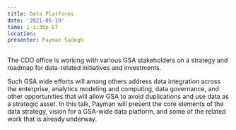 ```yaml
---
title: Data Platforms
date: '2021-05-19'
time: 1-1:30p ET
location:
presenter: Payman Sadegh
---
```


The CDO office is working with various GSA stakeholders on a strategy and roadmap for data-related initiatives and investments.

Such GSA wide efforts will among others address data integration across the enterprise, analytics modeling and computing, data governance, and other opportunities that will allow GSA to avoid duplications and use data as a strategic asset. In this talk, Payman will present the core elements of the data strategy, vision for a GSA-wide data platform, and some of the related work that is already underway.
